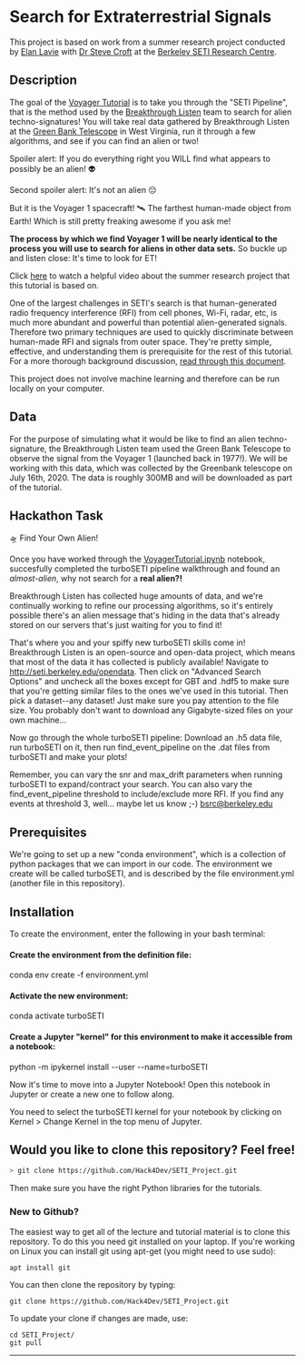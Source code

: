 # Search for Extraterrestrial Signals

This project is based on work from a summer research project conducted by [Elan Lavie](https://github.com/elanlavie) with [Dr Steve Croft](https://github.com/stevecroft) at the [Berkeley SETI Research Centre](https://seti.berkeley.edu/). 

## Description

The goal of the [Voyager Tutorial](https://github.com/Hack4Dev/SETI_Project/blob/main/VoyagerTutorial.ipynb) is to take you through the "SETI Pipeline", that is the method used by the [Breakthrough Listen](https://seti.berkeley.edu/listen/) team to search for alien techno-signatures! You will take real data gathered by Breakthrough Listen at the [Green Bank Telescope](https://en.wikipedia.org/wiki/Green_Bank_Telescope) in West Virginia, run it through a few algorithms, and see if you can find an alien or two!

Spoiler alert: If you do everything right you WILL find what appears to possibly be an alien! 👽

Second spoiler alert: It's not an alien 😔

But it is the Voyager 1 spacecraft! 🛰️ The farthest human-made object from Earth! Which is still pretty freaking awesome if you ask me!

**The process by which we find Voyager 1 will be nearly identical to the process you will use to search for aliens in other data sets.** So buckle up and listen close: It's time to look for ET!

Click [here](https://www.youtube.com/watch?v=EFxUHoXW1cA) to watch a helpful video about the summer research project that this tutorial is based on.

One of the largest challenges in SETI's search is that human-generated radio frequency interference (RFI) from cell phones, Wi-Fi, radar, etc, is much more abundant and powerful than potential alien-generated signals. Therefore two primary techniques are used to quickly discriminate between human-made RFI and signals from outer space. They're pretty simple, effective, and understanding them is prerequisite for the rest of this tutorial. For a more thorough background discussion, [read through this document](https://github.com/UCBerkeleySETI/breakthrough/tree/master/GBT).

This project does not involve machine learning and therefore can be run locally on your computer.

## Data

For the purpose of simulating what it would be like to find an alien techno-signature, the Breakthrough Listen team used the Green Bank Telescope to observe the signal from the Voyager 1 (launched back in 1977!). We will be working with this data, which was collected by the Greenbank telescope on July 16th, 2020. The data is roughly 300MB and will be downloaded as part of the tutorial.

## Hackathon Task

🛸 Find Your Own Alien!

Once you have worked through the [VoyagerTutorial.ipynb](https://github.com/Hack4Dev/SETI_Project/blob/main/VoyagerTutorial.ipynb) notebook, succesfully completed the turboSETI pipeline walkthrough and found an *almost-alien*, why not search for a **real alien?!**

Breakthrough Listen has collected huge amounts of data, and we're continually working to refine our processing algorithms, so it's entirely possible there's an alien message that's hiding in the data that's already stored on our servers that's just waiting for you to find it!

That's where you and your spiffy new turboSETI skills come in! Breakthrough Listen is an open-source and open-data project, which means that most of the data it has collected is publicly available! Navigate to http://seti.berkeley.edu/opendata. Then click on "Advanced Search Options" and uncheck all the boxes except for GBT and .hdf5 to make sure that you're getting similar files to the ones we've used in this tutorial. Then pick a dataset--any dataset! Just make sure you pay attention to the file size. You probably don't want to download any Gigabyte-sized files on your own machine...

Now go through the whole turboSETI pipeline: Download an .h5 data file, run turboSETI on it, then run find_event_pipeline on the .dat files from turboSETI and make your plots!

Remember, you can vary the snr and max_drift parameters when running turboSETI to expand/contract your search. You can also vary the find_event_pipeline threshold to include/exclude more RFI. If you find any events at threshold 3, well... maybe let us know ;-) bsrc@berkeley.edu


## Prerequisites

We're going to set up a new "conda environment", which is a collection of python packages that we can import in our code. The environment we create will be called turboSETI, and is described by the file environment.yml (another file in this repository).

## Installation

To create the environment, enter the following in your bash terminal:

#### Create the environment from the definition file:
conda env create -f environment.yml
#### Activate the new environment:
conda activate turboSETI
#### Create a Jupyter "kernel" for this environment to make it accessible from a notebook:
python -m ipykernel install --user --name=turboSETI

Now it's time to move into a Jupyter Notebook! Open this notebook in Jupyter or create a new one to follow along.

You need to select the turboSETI kernel for your notebook by clicking on Kernel > Change Kernel in the top menu of Jupyter.

## Would you like to clone this repository? Feel free!

```bash
> git clone https://github.com/Hack4Dev/SETI_Project.git
```

Then make sure you have the right Python libraries for the tutorials. 


### New to Github?

The easiest way to get all of the lecture and tutorial material is to clone this repository. To do this you need git installed on your laptop. If you're working on Linux you can install git using apt-get (you might need to use sudo):

```
apt install git
```

You can then clone the repository by typing:

```
git clone https://github.com/Hack4Dev/SETI_Project.git
```

To update your clone if changes are made, use:

```
cd SETI_Project/
git pull
```

-----
